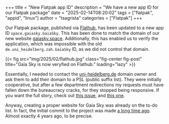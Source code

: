 +++
title = "New Flatpak app ID"
description = "We have a new app ID for our Flatpak package"
date = "2025-02-14T08:20:02"
tags = ["flatpak", "appid", "linux"]
author = "tsagrista"
categories = ["Flatpak"]
+++

Our Flatpak package, published via [Flathub](https://flathub.org), has been updated to a new app ID `space.gaiasky.GaiaSky`. This has been done to match the domain of our new website [gaiasky.space](https://gaiasky.space). Additionally, this has enabled us to verify the application, which was impossible with the old `de.uni_heidelberg.zah.GaiaSky` ID, as we did not control that domain.

{{< fig src="img/2025/02/flathub.jpg" class="fig-center fig-post" title="Gaia Sky is now veryfied on Flathub." loading="lazy" >}}

Essentially, I needed to contact the [uni-heidelberg.de](https://uni-heidelberg.de) domain owner and ask them to add their domain to a PSL (public suffix list). They were initially cooperative, but after a few department redirections my requests must have fallen down the bureaucracy cracks, for they stopped being responsive. If you want the full story, check out [this issue](https://github.com/flathub/de.uni_heidelberg.zah.GaiaSky/issues/57), and [this one](https://github.com/flathub-infra/website/issues/3844). 

Anyway, creating a proper website for Gaia Sky was already on the to-do list. In fact, the  initial commit to the project was made [a long time ago](https://codeberg.org/gaiasky/gaiasky-web/commit/61d9802b4d9506920d53411a8e722062f2ef7eaf). Almost exactly 4 years ago, to be precise.

